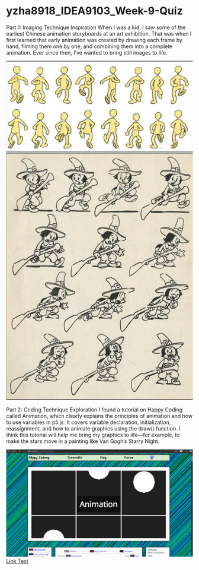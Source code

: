 # yzha8918_IDEA9103_Week-9-Quiz

Part 1: Imaging Technique Inspiration
When I was a kid, I saw some of the earliest Chinese animation storyboards at an art exhibition. That was when I first learned that early animation was created by drawing each frame by hand, filming them one by one, and combining them into a complete animation. Ever since then, I’ve wanted to bring still images to life.

![An image of animate](redmeImages/animate.jpg)
![An image of cartoon](redmeImages/cartoon.jpg)

Part 2: Coding Technique Exploration
I found a tutorial on Happy Coding called Animation, which clearly explains the principles of animation and how to use variables in p5.js. It covers variable declaration, initialization, reassignment, and how to animate graphics using the draw() function. I think this tutorial will help me bring my graphics to life—for example, to make the stars move in a painting like Van Gogh’s Starry Night.

![A screenshot of happy coding](redmeImages/happy%20coding.jpg)
[Link Text](https://happycoding.io/tutorials/p5js/animation)